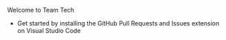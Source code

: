 Welcome to Team Tech
* Get started by installing the GitHub Pull Requests and Issues extension on Visual Studio Code
